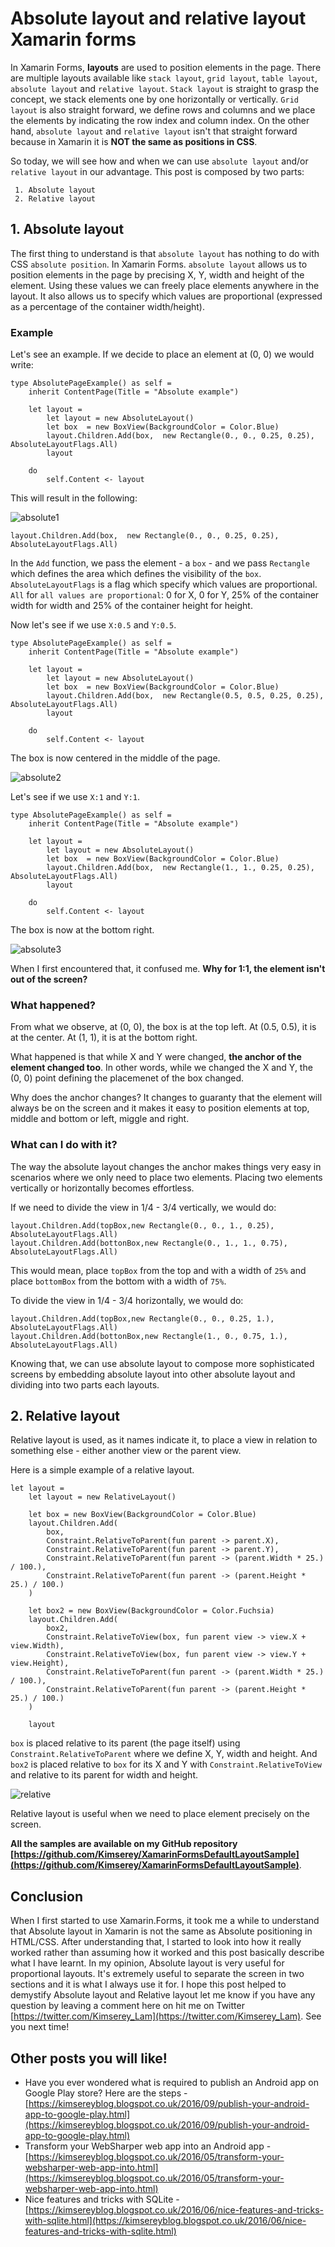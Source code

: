 # Absolute layout and relative layout Xamarin forms

In Xamarin Forms, __layouts__ are used to position elements in the page.
There are multiple layouts available like `stack layout`, `grid layout`, `table layout`, `absolute layout` and `relative layout`.
`Stack layout` is straight to grasp the concept, we stack elements one by one horizontally or vertically.
`Grid layout` is also straight forward, we define rows and columns and we place the elements by indicating the row index and column index.
On the other hand, `absolute layout` and `relative layout` isn't that straight forward because in Xamarin it is __NOT the same as positions in CSS__.

So today, we will see how and when we can use `absolute layout` and/or `relative layout` in our advantage.
This post is composed by two parts:

```
 1. Absolute layout
 2. Relative layout
```

 ## 1. Absolute layout

The first thing to understand is that `absolute layout` has nothing to do with CSS `absolute position`.
In Xamarin Forms. `absolute layout` allows us to position elements in the page by precising X, Y, width and height of the element.
Using these values we can freely place elements anywhere in the layout.
It also allows us to specify which values are proportional (expressed as a percentage of the container width/height).

### Example

Let's see an example.
If we decide to place an element at (0, 0) we would write:

```
type AbsolutePageExample() as self =
    inherit ContentPage(Title = "Absolute example")

    let layout = 
        let layout = new AbsoluteLayout()
        let box  = new BoxView(BackgroundColor = Color.Blue)
        layout.Children.Add(box,  new Rectangle(0., 0., 0.25, 0.25), AbsoluteLayoutFlags.All)
        layout

    do
        self.Content <- layout
```

This will result in the following:

![absolute1](https://raw.githubusercontent.com/Kimserey/XamarinFormsDefaultLayoutSample/master/img/00_absolutelayout.png)

```
layout.Children.Add(box,  new Rectangle(0., 0., 0.25, 0.25), AbsoluteLayoutFlags.All)
```

In the `Add` function, we pass the element - a `box` - and we pass `Rectangle` which defines the area which defines the visibility of the `box`.
`AbsoluteLayoutFlags` is a flag which specify which values are proportional. `All` for `all values are proportional`: 0 for X, 0 for Y, 25% of the container width for width and 25% of the container height for height.

Now let's see if we use `X:0.5` and `Y:0.5`.

```
type AbsolutePageExample() as self =
    inherit ContentPage(Title = "Absolute example")

    let layout = 
        let layout = new AbsoluteLayout()
        let box  = new BoxView(BackgroundColor = Color.Blue)
        layout.Children.Add(box,  new Rectangle(0.5, 0.5, 0.25, 0.25), AbsoluteLayoutFlags.All)
        layout

    do
        self.Content <- layout
```

The box is now centered in the middle of the page.

![absolute2](https://raw.githubusercontent.com/Kimserey/XamarinFormsDefaultLayoutSample/master/img/0505_absolutelayout.png)

Let's see if we use `X:1` and `Y:1`.

```
type AbsolutePageExample() as self =
    inherit ContentPage(Title = "Absolute example")

    let layout = 
        let layout = new AbsoluteLayout()
        let box  = new BoxView(BackgroundColor = Color.Blue)
        layout.Children.Add(box,  new Rectangle(1., 1., 0.25, 0.25), AbsoluteLayoutFlags.All)
        layout

    do
        self.Content <- layout
```

The box is now at the bottom right.

![absolute3](https://raw.githubusercontent.com/Kimserey/XamarinFormsDefaultLayoutSample/master/img/11_absolutelayout.png)

When I first encountered that, it confused me.
__Why for 1:1, the element isn't out of the screen?__

### What happened?

From what we observe, at (0, 0), the box is at the top left.
At (0.5, 0.5), it is at the center.
At (1, 1), it is at the bottom right.

What happened is that while X and Y were changed, __the anchor of the element changed too__.
In other words, while we changed the X and Y, the (0, 0) point defining the placemenet of the box changed.

Why does the anchor changes?
It changes to guaranty that the element will always be on the screen and it makes it easy to position elements at top, middle and bottom or left, miggle and right.

### What can I do with it?

The way the absolute layout changes the anchor makes things very easy in scenarios where we only need to place two elements.
Placing two elements vertically or horizontally becomes effortless.

If we need to divide the view in 1/4 - 3/4 vertically, we would do:

```
layout.Children.Add(topBox,new Rectangle(0., 0., 1., 0.25), AbsoluteLayoutFlags.All)
layout.Children.Add(bottonBox,new Rectangle(0., 1., 1., 0.75), AbsoluteLayoutFlags.All)
```

This would mean, place `topBox` from the top and with a width of `25%` and place `bottomBox` from the bottom with a width of `75%`.

To divide the view in 1/4 - 3/4 horizontally, we would do:

```
layout.Children.Add(topBox,new Rectangle(0., 0., 0.25, 1.), AbsoluteLayoutFlags.All)
layout.Children.Add(bottonBox,new Rectangle(1., 0., 0.75, 1.), AbsoluteLayoutFlags.All)
```

Knowing that, we can use absolute layout to compose more sophisticated screens by embedding absolute layout into other absolute layout and dividing into two parts each layouts.

## 2. Relative layout

Relative layout is used, as it names indicate it, to place a view in relation to something else - either another view or the parent view.

Here is a simple example of a relative layout.

```
let layout =
    let layout = new RelativeLayout()

    let box = new BoxView(BackgroundColor = Color.Blue)
    layout.Children.Add(
        box,
        Constraint.RelativeToParent(fun parent -> parent.X),
        Constraint.RelativeToParent(fun parent -> parent.Y),
        Constraint.RelativeToParent(fun parent -> (parent.Width * 25.) / 100.),
        Constraint.RelativeToParent(fun parent -> (parent.Height * 25.) / 100.)
    )

    let box2 = new BoxView(BackgroundColor = Color.Fuchsia)
    layout.Children.Add(
        box2,
        Constraint.RelativeToView(box, fun parent view -> view.X + view.Width),
        Constraint.RelativeToView(box, fun parent view -> view.Y + view.Height),
        Constraint.RelativeToParent(fun parent -> (parent.Width * 25.) / 100.),
        Constraint.RelativeToParent(fun parent -> (parent.Height * 25.) / 100.)
    )

    layout
```

`box` is placed relative to its parent (the page itself) using `Constraint.RelativeToParent` where we define X, Y, width and height.
And `box2` is placed relative to `box` for its X and Y with `Constraint.RelativeToView` and relative to its parent for width and height.

![relative](https://github.com/Kimserey/XamarinFormsDefaultLayoutSample/blob/master/img/relative_2.png?raw=true)

Relative layout is useful when we need to place element precisely on the screen.

__All the samples are available on my GitHub repository [https://github.com/Kimserey/XamarinFormsDefaultLayoutSample](https://github.com/Kimserey/XamarinFormsDefaultLayoutSample)__.

## Conclusion

When I first started to use Xamarin.Forms, it took me a while to understand that Absolute layout in Xamarin is not the same as Absolute positioning in HTML/CSS.
After understanding that, I started to look into how it really worked rather than assuming how it worked and this post basically describe what I have learnt.
In my opinion, Absolute layout is very useful for proportional layouts. It's extremely useful to separate the screen in two sections and it is what I always use it for.
I hope this post helped to demystify Absolute layout and Relative layout let me know if you have any question by leaving a comment here on hit me on Twitter [https://twitter.com/Kimserey_Lam](https://twitter.com/Kimserey_Lam).
See you next time!

## Other posts you will like!

- Have you ever wondered what is required to publish an Android app on Google Play store? Here are the steps - [https://kimsereyblog.blogspot.co.uk/2016/09/publish-your-android-app-to-google-play.html](https://kimsereyblog.blogspot.co.uk/2016/09/publish-your-android-app-to-google-play.html)
- Transform your WebSharper web app into an Android app - [https://kimsereyblog.blogspot.co.uk/2016/05/transform-your-websharper-web-app-into.html](https://kimsereyblog.blogspot.co.uk/2016/05/transform-your-websharper-web-app-into.html)
- Nice features and tricks with SQLite - [https://kimsereyblog.blogspot.co.uk/2016/06/nice-features-and-tricks-with-sqlite.html](https://kimsereyblog.blogspot.co.uk/2016/06/nice-features-and-tricks-with-sqlite.html)
